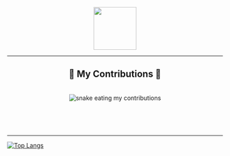 <div id="header" align="center">
  <img src="https://i.giphy.com/media/v1.Y2lkPTc5MGI3NjExcjFsbDV0dW5pb3B1YmpzMTl2ZHZoa2F4MHBpNDJtOGo3dXIweTBtMCZlcD12MV9pbnRlcm5hbF9naWZfYnlfaWQmY3Q9cw/Zebztgv7jmkoLe1DoY/giphy.gif" width="100"/>
</div>

---
<div align="center">
  <h2>🐍 My Contributions 🐍</h2>
  <br>
  <img alt="snake eating my contributions" src="https://raw.githubusercontent.com/nastuh/nastuh/output/github-contribution-grid-snake.svg" />
  
  <br/><br/><br/>
</div>

---
[![Top Langs](https://github-readme-stats.vercel.app/api/top-langs/?username=nastuh&layout=compact&theme=vision-friendly-dark)](https://github.com/anuraghazra/github-readme-stats)                                         
